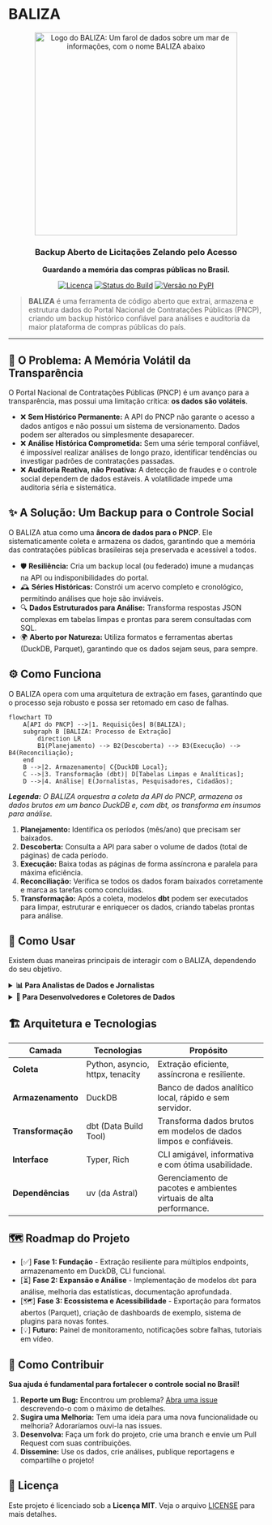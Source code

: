 # BALIZA

<div align="center">
  <img src="https://raw.githubusercontent.com/franklinbaldo//baliza/blob/main/logo.png" alt="Logo do BALIZA: Um farol de dados sobre um mar de informações, com o nome BALIZA abaixo" width="400">
  <br>
  <h3>Backup Aberto de Licitações Zelando pelo Acesso</h3>
  <p><strong>Guardando a memória das compras públicas no Brasil.</strong></p>
  <p>
    <a href="https://github.com/franklinbaldo/baliza/blob/main/LICENSE"><img src="https://img.shields.io/github/license/franklinbaldo/baliza?style=for-the-badge" alt="Licença"></a>
    <a href="https://github.com/franklinbaldo/baliza/actions/workflows/baliza_daily_run.yml"><img src="https://img.shields.io/github/actions/workflow/status/franklinbaldo/baliza/baliza_daily_run.yml?branch=main&label=Build%20Di%C3%A1rio&style=for-the-badge" alt="Status do Build"></a>
    <a href="https://pypi.org/project/baliza/"><img src="https://img.shields.io/pypi/v/baliza?style=for-the-badge" alt="Versão no PyPI"></a>
  </p>
</div>

> **BALIZA** é uma ferramenta de código aberto que extrai, armazena e estrutura dados do Portal Nacional de Contratações Públicas (PNCP), criando um backup histórico confiável para análises e auditoria da maior plataforma de compras públicas do país.

---

## 🎯 O Problema: A Memória Volátil da Transparência

O Portal Nacional de Contratações Públicas (PNCP) é um avanço para a transparência, mas possui uma limitação crítica: **os dados são voláteis**.

-   ❌ **Sem Histórico Permanente:** A API do PNCP não garante o acesso a dados antigos e não possui um sistema de versionamento. Dados podem ser alterados ou simplesmente desaparecer.
-   ❌ **Análise Histórica Comprometida:** Sem uma série temporal confiável, é impossível realizar análises de longo prazo, identificar tendências ou investigar padrões de contratações passadas.
-   ❌ **Auditoria Reativa, não Proativa:** A detecção de fraudes e o controle social dependem de dados estáveis. A volatilidade impede uma auditoria séria e sistemática.

## ✨ A Solução: Um Backup para o Controle Social

O BALIZA atua como uma **âncora de dados para o PNCP**. Ele sistematicamente coleta e armazena os dados, garantindo que a memória das contratações públicas brasileiras seja preservada e acessível a todos.

-   🛡️ **Resiliência:** Cria um backup local (ou federado) imune a mudanças na API ou indisponibilidades do portal.
-   🕰️ **Séries Históricas:** Constrói um acervo completo e cronológico, permitindo análises que hoje são inviáveis.
-   🔍 **Dados Estruturados para Análise:** Transforma respostas JSON complexas em tabelas limpas e prontas para serem consultadas com SQL.
-   🌍 **Aberto por Natureza:** Utiliza formatos e ferramentas abertas (DuckDB, Parquet), garantindo que os dados sejam seus, para sempre.

## ⚙️ Como Funciona

O BALIZA opera com uma arquitetura de extração em fases, garantindo que o processo seja robusto e possa ser retomado em caso de falhas.

```mermaid
flowchart TD
    A[API do PNCP] -->|1. Requisições| B(BALIZA);
    subgraph B [BALIZA: Processo de Extração]
        direction LR
        B1(Planejamento) --> B2(Descoberta) --> B3(Execução) --> B4(Reconciliação);
    end
    B -->|2. Armazenamento| C{DuckDB Local};
    C -->|3. Transformação (dbt)| D[Tabelas Limpas e Analíticas];
    D -->|4. Análise| E(Jornalistas, Pesquisadores, Cidadãos);
```
_**Legenda:** O BALIZA orquestra a coleta da API do PNCP, armazena os dados brutos em um banco DuckDB e, com dbt, os transforma em insumos para análise._

1.  **Planejamento:** Identifica os períodos (mês/ano) que precisam ser baixados.
2.  **Descoberta:** Consulta a API para saber o volume de dados (total de páginas) de cada período.
3.  **Execução:** Baixa todas as páginas de forma assíncrona e paralela para máxima eficiência.
4.  **Reconciliação:** Verifica se todos os dados foram baixados corretamente e marca as tarefas como concluídas.
5.  **Transformação:** Após a coleta, modelos **dbt** podem ser executados para limpar, estruturar e enriquecer os dados, criando tabelas prontas para análise.

## 🚀 Como Usar

Existem duas maneiras principais de interagir com o BALIZA, dependendo do seu objetivo.

<!-- Início dos Tabs -->
<details>
<summary><strong>📊 Para Analistas de Dados e Jornalistas</strong></summary>

Seu objetivo é analisar os dados já coletados. Você pode acessar diretamente o banco de dados gerado pelo projeto.

**Pré-requisitos:**
- Python e DuckDB (`pip install duckdb pandas`)

**Exemplo de Análise Rápida:**
```python
import duckdb

# Conecte-se ao banco de dados (baixe-o de uma execução do projeto)
con = duckdb.connect('data/baliza.duckdb')

# Exemplo: Contar o número de compras por UF
resultado = con.sql("""
    SELECT
        json_extract_string(data, '$.municipio.uf.sigla') AS uf,
        COUNT(1) AS total_compras
    FROM psa.pncp_raw_responses
    WHERE
        endpoint = 'compras' AND uf IS NOT NULL
    GROUP BY uf
    ORDER BY total_compras DESC;
""").to_df()

print(resultado)
```
- ✅ **SQL direto nos dados:** Use a sintaxe SQL que você já conhece.
- ✅ **Integração total:** Funciona perfeitamente com Pandas, Jupyter Notebooks, e outras ferramentas do ecossistema PyData.
- ✅ **Dados brutos e transformados:** Acesse tanto a resposta original da API quanto as tabelas já limpas.

</details>

<details>
<summary><strong>🔧 Para Desenvolvedores e Coletores de Dados</strong></summary>

Seu objetivo é executar o processo de extração para criar ou atualizar o banco de dados.

**Pré-requisitos:**
- Python 3.11+
- [uv](https://github.com/astral-sh/uv) (um instalador de pacotes Python extremamente rápido)

**Instalação e Execução:**
```bash
# 1. Clone o repositório
git clone https://github.com/franklinbaldo/baliza.git
cd baliza

# 2. Instale as dependências com uv
uv sync

# 3. Execute a extração (isso pode levar horas!)
# Por padrão, extrai de 2021 até o mês atual
uv run baliza extract
```

**Principais Comandos:**
| Comando | Descrição |
|---|---|
| `uv run baliza extract` | Inicia a extração de dados do PNCP. |
| `uv run baliza extract --concurrency 4` | Limita o número de requisições paralelas. |
| `uv run baliza extract --force` | Força a re-extração de dados já existentes. |
| `uv run baliza stats` | Mostra estatísticas sobre os dados já baixados. |

**Federação com Internet Archive:**
Para garantir a longevidade dos dados, o BALIZA pode fazer upload dos arquivos para o Internet Archive. Configure as variáveis de ambiente `IA_KEY` e `IA_SECRET` (como segredos no seu repositório GitHub) para habilitar esta funcionalidade.
```bash
# Este comando faz o upload dos dados para o IA
uv run python src/baliza/ia_federation.py federate
```
</details>
<!-- Fim dos Tabs -->


## 🏗️ Arquitetura e Tecnologias

| Camada | Tecnologias | Propósito |
|---|---|---|
| **Coleta** | Python, asyncio, httpx, tenacity | Extração eficiente, assíncrona e resiliente. |
| **Armazenamento** | DuckDB | Banco de dados analítico local, rápido e sem servidor. |
| **Transformação** | dbt (Data Build Tool) | Transforma dados brutos em modelos de dados limpos e confiáveis. |
| **Interface** | Typer, Rich | CLI amigável, informativa e com ótima usabilidade. |
| **Dependências**| uv (da Astral) | Gerenciamento de pacotes e ambientes virtuais de alta performance. |

## 🗺️ Roadmap do Projeto

-   [✅] **Fase 1: Fundação** - Extração resiliente para múltiplos endpoints, armazenamento em DuckDB, CLI funcional.
-   [⏳] **Fase 2: Expansão e Análise** - Implementação de modelos `dbt` para análise, melhoria das estatísticas, documentação aprofundada.
-   [🗺️] **Fase 3: Ecossistema e Acessibilidade** - Exportação para formatos abertos (Parquet), criação de dashboards de exemplo, sistema de plugins para novas fontes.
-   [💡] **Futuro:** Painel de monitoramento, notificações sobre falhas, tutoriais em vídeo.

## 🙌 Como Contribuir

**Sua ajuda é fundamental para fortalecer o controle social no Brasil!**

1.  **Reporte um Bug:** Encontrou um problema? [Abra uma issue](https://github.com/franklinbaldo/baliza/issues) descrevendo-o com o máximo de detalhes.
2.  **Sugira uma Melhoria:** Tem uma ideia para uma nova funcionalidade ou melhoria? Adoraríamos ouvi-la nas issues.
3.  **Desenvolva:** Faça um fork do projeto, crie uma branch e envie um Pull Request com suas contribuições.
4.  **Dissemine:** Use os dados, crie análises, publique reportagens e compartilhe o projeto!

## 📜 Licença

Este projeto é licenciado sob a **Licença MIT**. Veja o arquivo [LICENSE](LICENSE) para mais detalhes.
